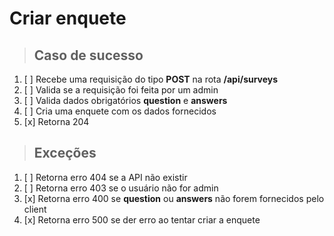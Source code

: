 # Criar enquete

> ## Caso de sucesso

1. [ ] Recebe uma requisição do tipo **POST** na rota **/api/surveys**
1. [ ] Valida se a requisição foi feita por um admin
1. [ ] Valida dados obrigatórios **question** e **answers**
1. [ ] Cria uma enquete com os dados fornecidos
1. [x] Retorna 204

> ## Exceções

1. [ ] Retorna erro 404 se a API não existir
1. [ ] Retorna erro 403 se o usuário não for admin
1. [x] Retorna erro 400 se **question** ou **answers** não forem fornecidos pelo client
1. [x] Retorna erro 500 se der erro ao tentar criar a enquete
